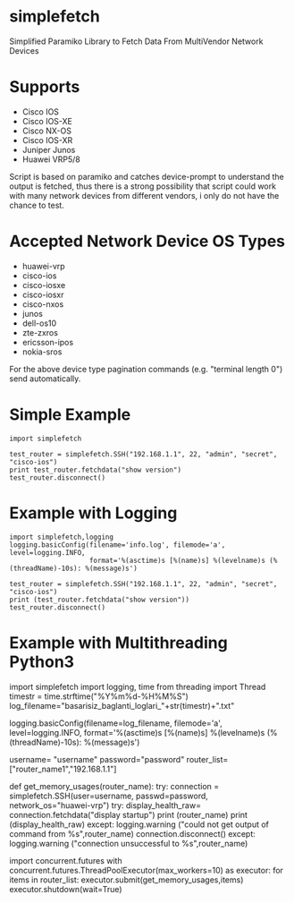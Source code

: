 # simplefetch
Simplified Paramiko Library to Fetch Data From MultiVendor Network Devices

# Supports

* Cisco IOS
* Cisco IOS-XE
* Cisco NX-OS
* Cisco IOS-XR
* Juniper Junos
* Huawei VRP5/8

Script is based on paramiko and catches device-prompt to understand the output is fetched, thus there is a strong possibility that script could work with many network devices from different vendors, i  only do not have the chance to test.

# Accepted Network Device OS Types
* huawei-vrp
* cisco-ios
* cisco-iosxe
* cisco-iosxr
* cisco-nxos
* junos
* dell-os10
* zte-zxros 
* ericsson-ipos
* nokia-sros

For the above device type pagination commands (e.g. "terminal length 0") send automatically. 

# Simple Example
```
import simplefetch

test_router = simplefetch.SSH("192.168.1.1", 22, "admin", "secret", "cisco-ios")
print test_router.fetchdata("show version")
test_router.disconnect()
```

# Example with Logging 

```
import simplefetch,logging
logging.basicConfig(filename='info.log', filemode='a', level=logging.INFO,
                    format='%(asctime)s [%(name)s] %(levelname)s (%(threadName)-10s): %(message)s')
					
test_router = simplefetch.SSH("192.168.1.1", 22, "admin", "secret", "cisco-ios")
print (test_router.fetchdata("show version"))
test_router.disconnect() 
```
# Example with Multithreading Python3

import simplefetch
import logging, time
from threading import Thread
timestr = time.strftime("%Y%m%d-%H%M%S")
log_filename="basarisiz_baglanti_loglari_"+str(timestr)+".txt"

logging.basicConfig(filename=log_filename, filemode='a', level=logging.INFO,
                    format='%(asctime)s [%(name)s] %(levelname)s (%(threadName)-10s): %(message)s')


username= "username"
password="password"
router_list=["router_name1","192.168.1.1"]

def get_memory_usages(router_name):
	try:
		connection = simplefetch.SSH(user=username, passwd=password, network_os="huawei-vrp")
		try:
			display_health_raw= connection.fetchdata("display startup")
			print (router_name)
			print (display_health_raw)
		except:
			logging.warning ("could not get output of command from %s",router_name)
			connection.disconnect()
	except:
		logging.warning ("connection unsuccessful to %s",router_name)


import concurrent.futures 
with concurrent.futures.ThreadPoolExecutor(max_workers=10) as executor: 
	for items in router_list:
		executor.submit(get_memory_usages,items) 
executor.shutdown(wait=True)
